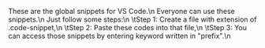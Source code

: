 These are the global snippets for VS Code.\n
Everyone can use these snippets.\n
Just follow some steps:\n
\tStep 1: Create a file with extension of .code-snippet,\n
\tStep 2: Paste these codes into that file,\n
\tStep 3: You can access those snippets by entering keyword written in "prefix".\n
